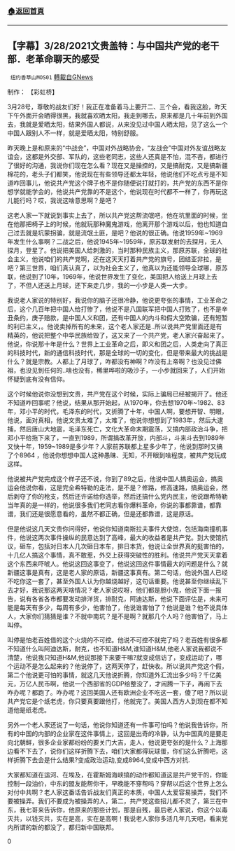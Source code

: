 ###  [:house:返回首頁](https://github.com/ourhimalayas/txt)
---

## 【字幕】3/28/2021文贵盖特：与中国共产党的老干部．老革命聊天的感受
` 纽约香草山MOS01` [轉載自GNews](https://gnews.org/zh-hans/1032588/)

制作： 【彩虹桥】



3月28号，尊敬的战友们好！我正在准备着马上要开二、三个会，看我这脸，昨天下午外面开会晒得很黑，我就喜欢晒太阳，我走到哪去，原来都是几十年前到外国去，我就是爱晒太阳，结果外国人都说，从来没见过中国人晒太阳，见了这么一个中国人跟别人不一样，就是爱晒太阳，特别舒服。

昨天晚上是和原来的“中战会”，中国对外战略协会，“友战会”中国对外友谊战略友谊会，这都是外交部、军队的，这些老同志，这些人还真是不怕，混不吝，都进行了很好的沟通，我说你们现在怎么看？现在又是操控的，又是搞耐克，又是搞新疆棉花的，老头子们都笑，他说现在有些领导还都太年轻，他说他们不吃点亏是不知道咋回事儿，他说共产党这个牌子也不是你随便说打就打的，共产党的东西不是你想学就能学会的，他说共产党靠的不是这个，他说现在时代都不一样了，你再玩这儿能行吗？哎，我说这啥意思啊？是吧？

这老人家一下就说到事实上去了，所以共产党这帮流氓吧，他在坑里面的时候，坐在他那把椅子上的时候，他就玩那种魔鬼游戏，他离开那个游戏以后，他也知道自己过去就是坑蒙拐骗，就是流氓土匪，是吧？他说的很正确。他说1959年~1969年发生什么事啊？二战之后，他说1945年~1959年，原苏联发射的去探月，无人探月，登星了。他说把美国人给刺激的，当时那种民族主义，那原苏联，全球的社会主义，他说咱们的共产党啊，还在这天天打着共产党的旗号，团结亚非拉，是吧？第三世界，咱们真认真了，以为社会主义了，他真以为还能领导全球哪，原苏联，他说到了10年，1969年，他说世界发生了变化，美国把人给送上月球上去了，不但人还送上月球，还下来走几步，我的一小步是人类一大步。

我说老人家说的特别好，我说你的脑子还很冷静，他说更夸张的事情，工业革命之后，这个几百年把中国人给打惨了，他说不是八国联军把中国人打败了，也不是辛丑条约，庚子赔款，是中国人义和团，还有中国人的内斗和假大空欺骗，还有短暂的利已主义，。他说卖掉所有的未来，这个老人家还是..所以说共产党里面还是有精英的，他说把整个中华民族给毁了，这又来了一个共产党，老人家兴奋起来了。他说，你说那十年是什么？世界上工业革命之后，即义和团之后，人类走向了真正的科技时代，新的通信科技时代，那是全球的一切的变化，但是带来最大的挑战是什么？就是宗教。人都上了月球了，咋都没有神啊？咋没有上帝啊？也没见过佛祖，也没见到任何的..啥也没有，稀里哗啦的吸沙子，一小步就回来了，人们开始怀疑到底有没有信仰。

这个时候他说你没想到文贵，共产党在这个时候，实际上骗局已经被揭开了。他还不知道咋回事呢？他说，结果从那开始起，从1970年，你去想1970年~1982、83年，邓小平的时代，毛泽东的时代，又折腾了十年，中国人啊，要想开智、明眼，他说，面对真相，他说文贵太难了，太难了，他说你想想到了1983年，然后大逮捕，然后唐山大地震，毛泽东死亡，文化大革命末期震荡，又搞内部政治斗争，把邓小平给拖下来了，一直到1989，所谓搞改革开放，内部斗，斗来斗去到1989年又快十年，1959~1989是多少年？人家前苏联都上星多少年了，他说到那时又搞了个8964 ，他说你想想中国人这种愚昧、无知，不开眼到啥程度，被共产党玩成这样。

他说被共产党完成这个样子还不说，你到了89之后，他说中国人搞奥运会，搞奥运会他说你看，这是完全希特勒的走法，是不是？修路，修高速路，搞奥运会，然后剥夺了你的枪支，然后还许诺给你选举，然后还搞什么党内民主，他说跟希特勒当年真的是一样的，他说很多我们老同志看你爆料革命，你说的事都靠谱，都靠谱，我们还是很愿意看的，虽然不都正确，但是还都靠谱，这是原话。

但是他说这几天文贵你问得好，他说你知道南斯拉夫事件大使馆，包括海南撞机事件，他说这两次事件操纵的民意达到了高峰，最大的收益者是共产党。到大使馆抗议，砸车，包括对日本人几次砸日本车，排日本货，他说让全世界真的挺害怕的，十几亿人搞这个事情，真不敢惹，外交上获得突破性的胜利。他说共产党天天拿着这个东西来吓唬人。他说这回这事变了，他说这回这件事情最大的问题是什么？就新疆这事是真有，这是老人家的原话，新疆这事真有。第二句话，他说外国人已经不吃你这一套了，甚至外国人认为你越烧越好，这句话重要。他说甚至你继续乱下去才好，我说那这两天啥情况？老人家说哎呀，他们都是胆小鬼，他说下面一报告，说有各省各市都要发动排洋货，排耐克，阿迪达斯，他说下面评估是，未来可能是每天有多少，每周有多少，他害怕了，他说谁害怕了？他说是谁？他不说具体人，大家你们猜猜是谁？不就中南坑？是不是啊？就那几个人吗？他害怕了，马上叫停。

叫停是怕老百姓借的这个火烧的不可控。他说不可控不就完了吗？老百姓有很多都不知道什么叫阿迪达斯，耐克，也不知道H&M,谁知道H&M,他老人家说我都说不清楚，他说我只知道H&M,他说那接下来要干嘛?就变成信访了，变成运动了，哪个运动不是怎么起来的？他说停了，这两天停了，赶快收。所以说共产党这个假，第二个他说更可怕的事情，就这几天他说折腾，你知道外汇流出多少吗？千亿美元，万亿人民币啊，他说一个西部省的GDP给整没了，才闹腾一下子，再闹下去咋办呢？都跑了。咋办呢？这回美国人还有欧洲企业不吃这一套，傻了吧？所以说共产党它是个纸老虎，你只要真要跟他打，他就完了。美国人西方人到现在都不知道他是纸老虎。

另外一个老人家还说了一句话，他说你知道还有一件事可怕吗？他说我告诉你，所有的中国的内部的企业家在这件事情上，这回是出奇的冷静，认为中国真的是要走向北朝鲜，很多企业家都纷纷的要关门大吉，走人，他说更夸张的是什么？上海那边看不下去了，说你们这样折腾下去，咱们大家都得玩球蛋，你们这么折腾吧，这样折腾下去会是什么结果?变成政治运动,变成8964,变成中西方对抗.

大家都知道在运河、在埃及，在霍斯姆海峡搞的动作都知道这是共产党干的，你能控制一段油价，中东的盟友能帮你干，早晚能不穿帮吗？穿帮以后这个世界上怎么对付中共啊？老人家这番话告诉战友们真正的本质，中国人太爱容易操弄，我们不要被操弄。我们不要成为被操弄的人，第二，共产党这些招儿都不灵了，第三在中东，我七哥来告诉你，他原来的那些计划，那是自残，最后老人家说，你这个以毒灭共，以钱灭共，实在是高，实在是高啊！我说老人家你多活几年几天吧，看来党内所谓的新的都没了，都归新中国联邦。

0
